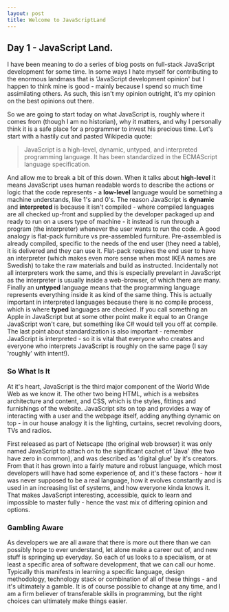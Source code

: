 ```yaml
---
layout: post
title: Welcome to JavaScriptLand
---
```


## Day 1 - JavaScript Land.

I have been meaning to do a series of blog posts on full-stack JavaScript development for some time. In some ways I hate myself for contributing to the enormous landmass that is 'JavaScript development opinion' but I happen to think mine is good - mainly because I spend so much time assimilating others. As such, this isn't my opinion outright, it's my opinion on the best opinions out there.

So we are going to start today on what JavaScript is, roughly where it comes from (though I am no historian), why it matters, and why I personally think it is a safe place for a programmer to invest his precious time. Let's start with a hastily cut and pasted Wikipedia quote:

> JavaScript is a high-level, dynamic, untyped, and interpreted programming language. It has been standardized in the ECMAScript language specification.

And allow me to break a bit of this down. When it talks about **high-level** it means JavaScript uses human readable words to describe the actions or logic that the code represents - a **low-level** language would be something a machine understands, like 1's and 0's. The reason JavaScript is **dynamic** and **interpreted** is because it isn't compiled - where compiled languages are all checked up-front and supplied by the developer packaged up and ready to run on a users type of machine - it instead is run through a program (the interpreter) whenever the user wants to run the code. A good analogy is flat-pack furniture vs pre-assembled furniture. Pre-assembled is already compiled, specific to the needs of the end user (they need a table), it is delivered and they can use it. Flat-pack requires the end user to have an interpreter (which makes even more sense when most IKEA names are Swedish) to take the raw materials and build as instructed. Incidentally not all interpreters work the same, and this is especially prevelant in JavaScript as the interpreter is usually inside a web-browser, of which there are many. Finally an **untyped** language means that the programming language represents everything inside it as kind of the same thing. This is actually important in interpreted languages because there is no compile process, which is where **typed** languages are checked. If you call something an Apple in JavaScript but at some other point make it equal to an Orange JavaScript won't care, but something like C# would tell you off at compile. The last point about standardization is also important - remember JavaScript is interpreted - so it is vital that everyone who creates and everyone who interprets JavaScript is roughly on the same page (I say 'roughly' with intent!).

### So What Is It

At it's heart, JavaScript is the third major component of the World Wide Web as we know it. The other two being HTML, which is a websites architecture and content, and CSS, which is the styles, fittings and furnishings of the website. JavaScript sits on top and provides a way of interacting with a user and the webpage itself, adding anything dynamic on top - in our house analogy it is the lighting, curtains, secret revolving doors, TVs and radios.

First released as part of Netscape (the original web browser) it was only named JavaScript to attach on to the significant cachet of 'Java' (the two have zero in common), and was described as 'digital glue' by it's creators. From that it has grown into a fairly mature and robust language, which most developers will have had some experience of, and it's these factors - how it was never supposed to be a real language, how it evolves constantly and is used in an increasing list of systems, and how everyone kinda knows it. That makes JavaScript interesting, accessible, quick to learn and impossible to master fully - hence the vast mix of differing opinion and options.

### Gambling Aware

As developers we are all aware that there is more out there than we can possibly hope to ever understand, let alone make a career out of, and new stuff is springing up everyday. So each of us looks to a specialism, or at least a specific area of software development, that we can call our home. Typically this manifests in learning a specific language, design methodology, technology stack or combination of all of these things - and it's ultimately a gamble. It is of course possible to change at any time, and I am a firm believer of transferable skills in programming, but the right choices can ultimately make things easier. 